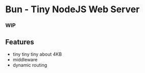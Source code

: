 # Bun -  Tiny NodeJS Web Server

### WIP


## Features

- tiny tiny tiny about 4KB
- middleware
- dynamic routing